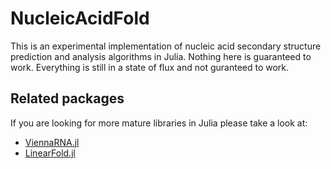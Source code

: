 # NucleicAcidFold

This is an experimental implementation of nucleic acid secondary
structure prediction and analysis algorithms in Julia.  Nothing here
is guaranteed to work. Everything is still in a state of flux and not
guranteed to work.

## Related packages

If you are looking for more mature libraries in Julia please take a look at:

- [ViennaRNA.jl](https://github.com/marcom/ViennaRNA.jl)
- [LinearFold.jl](https://github.com/marcom/LinearFold.jl)
